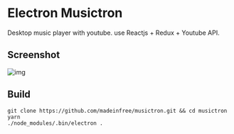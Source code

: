 # Electron Musictron

Desktop music player with youtube. use Reactjs + Redux + Youtube API.

## Screenshot

![img](http://i.imgur.com/Xt1TlBc.png)

## Build

```command
git clone https://github.com/madeinfree/musictron.git && cd musictron
yarn
./node_modules/.bin/electron .
```
